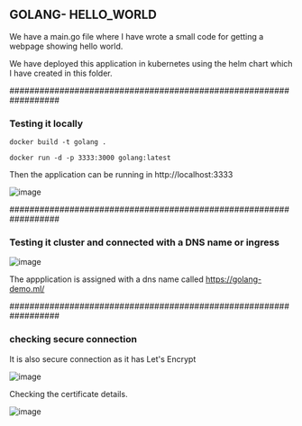 ## GOLANG- HELLO_WORLD


We have a main.go file where I have wrote a small code for getting a webpage showing hello world. 

We have deployed this application in kubernetes using the helm chart which I have created in this folder.


##################################################################

### Testing it locally

```
docker build -t golang .

docker run -d -p 3333:3000 golang:latest

```
Then the application can be running in http://localhost:3333

![image](https://user-images.githubusercontent.com/46847735/170864923-fe9e24b5-c98c-49d3-940a-1ec0e076b63e.png)


##################################################################

### Testing it cluster and connected with a DNS name or ingress

![image](https://user-images.githubusercontent.com/46847735/170864702-07c07ecd-b72f-47ef-86e7-7b7fee929d6b.png)

The appplication is assigned with a dns name called https://golang-demo.ml/


##################################################################

### checking secure connection

It is also secure connection as it has Let's Encrypt

![image](https://user-images.githubusercontent.com/46847735/170864731-11faf240-98cf-4e13-a9b3-0ab492520f8a.png)


Checking the certificate details.

![image](https://user-images.githubusercontent.com/46847735/170864746-4a7f9475-8bad-4cea-8e98-da8b388a401a.png)
